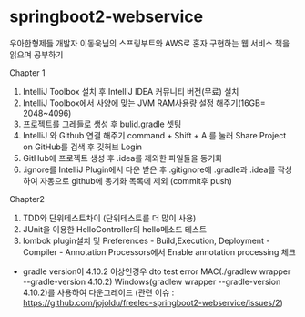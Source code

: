# springboot2-webservice

우아한형제들 개발자 이동욱님의 스프링부트와 AWS로 혼자 구현하는 웹 서비스 책을 읽으며 공부하기

Chapter 1
1. IntelliJ Toolbox 설치 후 IntelliJ IDEA 커뮤니티 버전(무료) 설치
2. IntelliJ Toolbox에서 사양에 맞는 JVM RAM사용량 설정 해주기(16GB= 2048~4096)
3. 프로젝트를 그레들로 생성 후 bulid.gradle 셋팅
4. IntelliJ 와 Github 연결 해주기 command + Shift + A 를 눌러 Share Project on GitHub를 검색 후 깃허브 Login
5. GitHub에 프로젝트 생성 후 .idea를 제외한 파일들을 동기화
6. .ignore를 IntelliJ Plugin에서 다운 받은 후 .gitignore에 .gradle과 .idea를 작성하여 자동으로 github에 동기화 목록에 제외 (commit후 push)

Chapter2
1. TDD와 단위테스트차이 (단위테스트를 더 많이 사용)
2. JUnit을 이용한 HelloController의 hello메소드 테스트
3. lombok plugin설치 및 Preferences - Build,Execution, Deployment - Compiler - Annotation Processors에서 Enable annotation processing 체크
* gradle version이 4.10.2 이상인경우 dto test error MAC(./gradlew wrapper --gradle-version 4.10.2) Windows(gradlew wrapper --gradle-version 4.10.2)를 사용하여 다운그레이드
(관련 이슈 : https://github.com/jojoldu/freelec-springboot2-webservice/issues/2)
